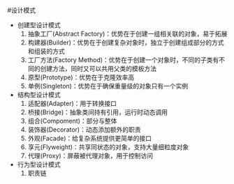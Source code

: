 #设计模式
  - 创建型设计模式
    1. 抽象工厂(Abstract Factory)：优势在于创建一组相关联的对象，易于拓展
    2. 构建器(Builder)：优势在于创建复杂对象时，独立于创建组成部分的方式和组装的方式
    3. 工厂方法(Factory Method)：优势在于创建一个对象时，不同的子类有不同的创建方法，同时又可以共用父类的模板方法
    4. 原型(Prototype)：优势在于克隆效率高
    5. 单例(Singleton)：优势在于确保重量级的对象只有一个实例
  - 结构型设计模式
    1. 适配器(Adapter)：用于转换接口
    2. 桥接(Bridge)：抽象类间持有引用，运行时动态调用
    3. 组合(Compoment)：部分与整体
    4. 装饰器(Decorator)：动态添加额外的职责
    5. 外观(Facade)：给复杂系统提供更简单的接口
    6. 享元(Flyweight)：共享同状态的对象，支持大量细粒度对象
    7. 代理(Proxy)：屏蔽被代理对象，用于控制访问
  - 行为型设计模式
    1. 职责链
